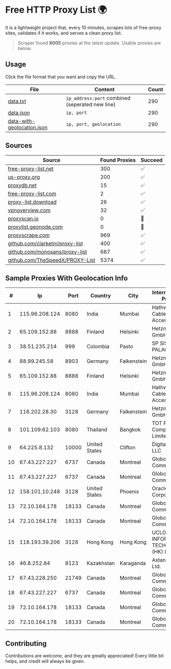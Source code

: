 
# Free HTTP Proxy List 🌍

It is a lightweight project that, every 10 minutes, scrapes lots of free-proxy sites, validates if it works, and serves a clean proxy list.


> Scraper found **8005** proxies at the latest update. Usable proxies are below.

## Usage

Click the file format that you want and copy the URL.


|File|Content|Count|
|----|-------|-----|
|[data.txt](https://raw.githubusercontent.com/themiralay/Proxy-List-World/master/data.txt)|`ip_address:port` combined (seperated new line)|290|
|[data.json](https://raw.githubusercontent.com/themiralay/Proxy-List-World/master/data.json)|`ip, port`|290|
|[data-with-geolocation.json](https://raw.githubusercontent.com/themiralay/Proxy-List-World/master/data-with-geolocation.json)|`ip, port, geolocation`|290|

## Sources

|Source|Found Proxies|Succeed|
|------|-------------|-------|
|[free-proxy-list.net](https://free-proxy-list.net)|300|✅|
|[us-proxy.org](https://www.us-proxy.org)|200|✅|
|[proxydb.net](http://proxydb.net)|15|✅|
|[free-proxy-list.com](https://free-proxy-list.com/?page=&port=&type%5B%5D=http&type%5B%5D=https&up_time=0&search=Search)|2|✅|
|[proxy-list.download](https://www.proxy-list.download/HTTP)|26|✅|
|[vpnoverview.com](https://vpnoverview.com/privacy/anonymous-browsing/free-proxy-servers)|32|✅|
|[proxyscan.io](https://www.proxyscan.io)|0|🚫|
|[proxylist.geonode.com](https://proxylist.geonode.com/api/proxy-list?limit=300&page=1&sort_by=lastChecked&sort_type=desc&protocols=http,https)|0|🚫|
|[proxyscrape.com](https://api.proxyscrape.com/v2/?request=displayproxies&protocol=http&timeout=10000&country=all&ssl=all&anonymity=all)|969|✅|
|[github.com/clarketm/proxy-list](https://raw.githubusercontent.com/clarketm/proxy-list/master/proxy-list-raw.txt)|400|✅|
|[github.com/monosans/proxy-list](https://raw.githubusercontent.com/monosans/proxy-list/main/proxies/http.txt)|687|✅|
|[github.com/TheSpeedX/PROXY-List](https://raw.githubusercontent.com/TheSpeedX/PROXY-List/master/http.txt)|5374|✅|


## Sample Proxies With Geolocation Info

|#|Ip|Port|Country|City|Internet Service Provider|
|-|--|----|-------|----|-------------------------|
|1|115.96.208.124|8080|India|Mumbai|Hathway IP over Cable Internet Access|
|2|65.109.152.88|8888|Finland|Helsinki|Hetzner Online GmbH|
|3|38.51.235.214|999|Colombia|Pasto|SP SISTEMAS PALACIOS LTDA|
|4|88.99.245.58|8903|Germany|Falkenstein|Hetzner Online GmbH|
|5|65.109.152.88|8888|Finland|Helsinki|Hetzner Online GmbH|
|6|115.96.208.124|8080|India|Mumbai|Hathway IP over Cable Internet Access|
|7|116.202.28.30|3128|Germany|Falkenstein|Hetzner Online GmbH|
|8|101.109.62.103|8080|Thailand|Bangkok|TOT Public Company Limited|
|9|64.225.8.132|10000|United States|Clifton|DigitalOcean, LLC|
|10|67.43.227.227|6737|Canada|Montreal|GloboTech Communications|
|11|67.43.227.227|6737|Canada|Montreal|GloboTech Communications|
|12|158.101.10.248|3128|United States|Phoenix|Oracle Corporation|
|13|72.10.164.178|18133|Canada|Montreal|GloboTech Communications|
|14|72.10.164.178|18133|Canada|Montreal|GloboTech Communications|
|15|118.193.39.206|3128|Hong Kong|Hong Kong|UCLOUD INFORMATION TECHNOLOGY (HK) LIMITED|
|16|46.8.252.84|8123|Kazakhstan|Karaganda|AstanaMegatel Ltd.|
|17|67.43.228.250|21749|Canada|Montreal|GloboTech Communications|
|18|67.43.227.227|6737|Canada|Montreal|GloboTech Communications|
|19|72.10.164.178|18133|Canada|Montreal|GloboTech Communications|
|20|72.10.164.178|18133|Canada|Montreal|GloboTech Communications|



## Contributing

Contributions are welcome, and they are greatly appreciated! Every
little bit helps, and credit will always be given.

